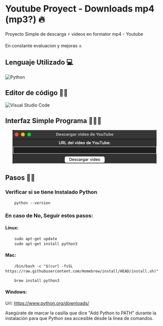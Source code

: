 # Youtube Proyect - Downloads mp4 (mp3?) 🔥

<p> Proyecto Simple de descarga ⚡️ videos en formator mp4 - Youtube <p>
<p> En constante evaluacion y mejoras 🔝 <p>

## Lenguaje Utilizado 💻
![Python](https://img.shields.io/badge/-Python-fff?style=for-the-badge&logo=python&logoColor=FFD600)&nbsp;

## Editor de código ✍🏻
![Visual Studio Code](https://img.shields.io/badge/-Visual%20Studio%20Code-fff?style=for-the-badge&logo=visual-studio-code&logoColor=0000FF)&nbsp;

## Interfaz Simple Programa 🧑🏻‍💻
<div align="center">
<img  src="/exe.png" alt="Ejecucion de Programa">
</div>

## Pasos 🚶🏻

### Verificar si se tiene Instalado Python
```
    python --version
```

### En caso de No, Seguir estos pasos:
#### Linux:
```
    sudo apt-get update
    sudo apt-get install python3
```

#### Mac:
```
    /bin/bash -c "$(curl -fsSL https://raw.githubusercontent.com/Homebrew/install/HEAD/install.sh)"
```
```
    brew install python3
```

#### Windows:
Url: <a href="https://www.python.org/downloads/">https://www.python.org/downloads/<a> <br>

<p> Asegúrate de marcar la casilla que dice "Add Python to PATH" durante la instalación para que Python sea accesible desde la línea de comandos. </p>